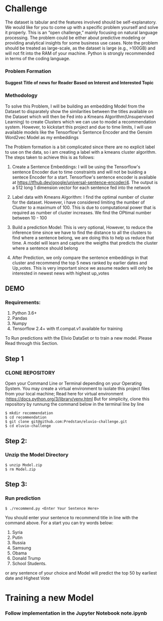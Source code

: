 # Challenge
  The dataset is tabular and the features involved should be self-explanatory. We would like for you to come up with a specific problem yourself and solve it properly. This is an “open challenge,” mainly focusing on natural language processing. The problem could be either about predictive modeling or providing analytical insights for some business use cases. Note the problem should be treated as large-scale, as the dataset is large (e.g., >100GB) and will not fit into the RAM of your machine. Python is strongly recommended in terms of the coding language. 

### Problem Formation
#### Suggest Title of news for Reader Based on Interest and Interested Topic


### Methodology
To solve this Problem, I will be building an embedding Model from the Dataset to disparately show the similarities between the titles available on the Dataset which will then be Fed into a Kmeans Algorithm(Unsupervised Learning) to create Clusters which we can use to model a recommendation system. However, to kickstart this project and due to time limits, I will use available models like the Tensorflow's Sentence Encoder and the Gensim Word2vec Model as my embeddings

The Problem formation is a bit complicated since there are no explicit label to use on the data, so i am creating a label with a kmeans cluster algorithm.
The steps taken to achieve this is as follows:
1. Create a Sentence Embeddings: I will be using the Tensorflow's sentence Encoder due to time constraints and will not be buiding a sentece Encoder for a start. Tensorflow's sentence encoder is available at https://tfhub.dev/google/universal-sentence-encoder/4. The output is a 512 long 1 dimension vector for each sentence fed into the network


2. Label data with Kmeans Algorithm: I find the optimal number of cluster for the dataset. However, i have considered limiting the number of Cluster to a maximum of 100. This is due to computational power that is required as number of cluster increases. We find the OPtimal number between 10 - 100

3. Build a prediction Model: This is very optional, However, to reduce the inference time since we have to find the distance to all the clusters to find where a sentence belong, we are doing this to help us reduce that time. A model will learn and capture the weigths that predicts the cluster where a sentence should belong

4. After Prediction, we only compare the sentence embeddings in that cluster and recommend the top 5 news ranked by earlier dates and Up_votes. This is very important since we assume readers will only be interested in newest news with highest up_votes

## DEMO
### Requirements:
1. Python 3.6+
2. Pandas
3. Numpy
4. Tensorflow 2.4+ with tf.compat.v1 available for training

To Run predictions with the Elivio DataSet or to train a new model. Please Read through this Section. 
## Step 1
### CLONE REPOSITORY
Open your Command Line or Terminal depending on your Operating System. You may create a virtual environment to isolate this project files from your local machine;
Read here for virtual environment :https://docs.python.org/3/library/venv.html
But for simplicity, clone this repository by runnung the command below in the terminal line by line
```
$ mkdir recommendation
$ cd recommendation
$ git clone git@github.com:Predstan/eluvio-challenge.git
$ cd eluvio-challenge
```

## Step 2:
### Unzip the Model Directory 
```
$ unzip Model.zip
$ rm Model.zip
```
## Step 3: 
### Run prediction
```
$ ./recommend.py <Enter Your Sentence Here>
```
You should enter your sentence to recommend title in line with the command above. For a start you can try words below:
1. Syria
2. Putin
3. Russia
4. Samsung
5. Obama
6. Donald Trump
7. School Students.

or any sentence of your choice and Model will predict the top 50 by earliest date and Highest Vote

# Training a new Model
### Follow implementation in the Jupyter Notebook note.ipynb
